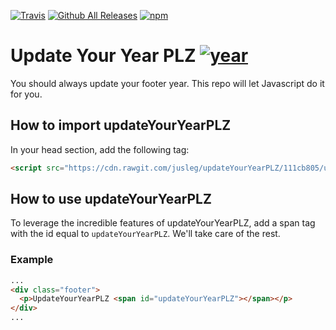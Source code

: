 [![Travis](https://img.shields.io/travis/jusleg/updateYourYearPLZ.svg)]()
[![Github All Releases](https://img.shields.io/github/downloads/jusleg/updateYourYearPLZ/total.svg)]()
[![npm](https://img.shields.io/npm/jusleg/updateYourYearPLZ.svg)]()

# Update Your Year PLZ [![year](https://img.shields.io/badge/Year-2017-lightgrey.svg)](http://todaysdate.com/)
You should always update your footer year. This repo will let Javascript do it for you.

## How to import updateYourYearPLZ
In your head section, add the following tag:
```html
<script src="https://cdn.rawgit.com/jusleg/updateYourYearPLZ/111cb805/updateYourYearPLZ.js"></script>
```

## How to use updateYourYearPLZ
To leverage the incredible features of updateYourYearPLZ, add a span tag with the id equal to `updateYourYearPLZ`. We'll take care of the rest.

### Example
```html
...
<div class="footer">
  <p>UpdateYourYearPLZ <span id="updateYourYearPLZ"></span></p>
</div>
...
```
